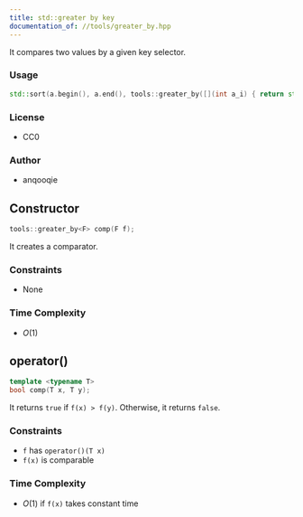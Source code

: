 ```yaml
---
title: std::greater by key
documentation_of: //tools/greater_by.hpp
---
```


It compares two values by a given key selector.

### Usage
```cpp
std::sort(a.begin(), a.end(), tools::greater_by([](int a_i) { return std::abs(x); }));
```

### License
- CC0

### Author
- anqooqie

## Constructor
```cpp
tools::greater_by<F> comp(F f);
```

It creates a comparator.

### Constraints
- None

### Time Complexity
- $O(1)$

## operator()
```cpp
template <typename T>
bool comp(T x, T y);
```

It returns `true` if `f(x) > f(y)`.
Otherwise, it returns `false`.

### Constraints
- `f` has `operator()(T x)`
- `f(x)` is comparable

### Time Complexity
- $O(1)$ if `f(x)` takes constant time
